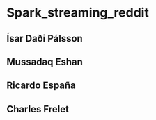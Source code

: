 # Spark_streaming_reddit

## Ísar Daði Pálsson
## Mussadaq Eshan
## Ricardo España
## Charles Frelet